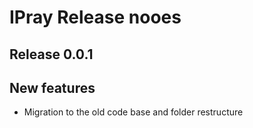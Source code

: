 # IPray Release nooes 

## Release 0.0.1

## New features

* Migration to the old code base and folder restructure
